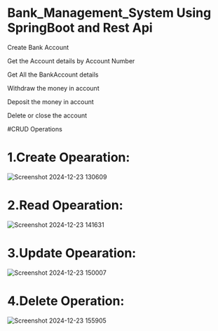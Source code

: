 # Bank_Management_System Using SpringBoot and Rest Api

Create Bank Account

Get the Account details by Account Number

Get All the BankAccount details

Withdraw the money in account

Deposit the money in account

Delete or close the account


#CRUD Operations
# 1.Create Opearation:
![Screenshot 2024-12-23 130609](https://github.com/user-attachments/assets/798232c3-f6d4-44b6-bbb7-2340a4f5fd5c)

# 2.Read Opearation:
![Screenshot 2024-12-23 141631](https://github.com/user-attachments/assets/a76187bc-8b82-46e4-ba22-e292df86e381)

# 3.Update Opearation:
![Screenshot 2024-12-23 150007](https://github.com/user-attachments/assets/c3bf1993-959d-4bd9-b10d-b5465203bd7e)

# 4.Delete Operation:
![Screenshot 2024-12-23 155905](https://github.com/user-attachments/assets/e29c8fb2-2599-4a4f-bd44-fe4d25b3964d)
